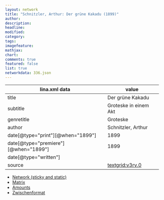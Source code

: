 ```yaml
---
layout: network
title: "Schnitzler, Arthur: Der grüne Kakadu (1899)"
author:
description:
headline:
modified:
category:
tags:
imagefeature: 
mathjax: 
chart: 
comments: true
featured: false
list: true
networkdata: 336.json
---
```

lina.xml data  | value
------------- | -------------
title|Der grüne Kakadu
subtitle|Groteske in einem Akt
genretitle|Groteske
author|Schnitzler, Arthur
date[@type="print"][@when="1899"]|1899
date[@type="premiere"][@when="1899"]|1899
date[@type="written"]|
source|[textgrid:v3rv.0](https://textgridlab.org/1.0/tgcrud-public/rest/textgrid:v3rv.0/data)



* [Network (sticky and static)](/network336)
* [Matrix](/matrix336)
* [Amounts](/amount336)
* [Zwischenformat](/lina336 )

